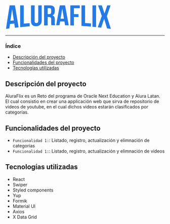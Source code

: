 ![Logo de AluraFlix](./src/assets/img/logo.svg)  

<hr>  

### Índice  

- [Descripción del proyecto](#Descripción-del-proyecto) 
- [Funcionalidades del proyecto](#Funcionalidades-del-proyecto)   
- [Tecnologías utilizadas](#Tecnologías-utilizadas)  
## Descripción del proyecto  

AluraFlix es un Reto del programa de Oracle Next Education y Alura Latan. El cual consistio en crear una applicación web que sirva de repositorio de videos de youtube, en el cual dichos videos estarán clasificados por categorías.  
## Funcionalidades del proyecto 
- `Funcionalidad 1:`: Listado, registro, actualización y elimnación de categorias
- `Funcionalidad 1:`: Listado, registro, actualización y elimnación de videos 
## Tecnologías utilizadas
- React
- Swiper
- Styled components
- Yup
- Formik
- Material UI
- Axios
- X Data Grid

